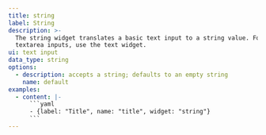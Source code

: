 ```yaml
---
title: string
label: String
description: >-
  The string widget translates a basic text input to a string value. For larger
  textarea inputs, use the text widget.
ui: text input
data_type: string
options:
  - description: accepts a string; defaults to an empty string
    name: default
examples:
  - content: |-
      ```yaml
      - {label: "Title", name: "title", widget: "string"}
      ```
---
```


